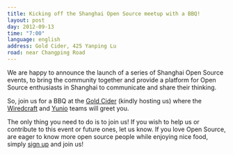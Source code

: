 ```yaml
---
title: Kicking off the Shanghai Open Source meetup with a BBQ!
layout: post
day: 2012-09-13
time: "7:00"
language: english
address: Gold Cider, 425 Yanping Lu
road: near Changping Road
---
```


We are happy to announce the launch of a series of Shanghai Open Source events, to bring the community together and provide a platform for Open Source enthusiasts in Shanghai to communicate and share their thinking.

So, join us for a BBQ at the [Gold Cider](http://www.goldcider.com) (kindly hosting us) where the [Wiredcraft](http://wiredcraft.com/) and [Yunio](http://beta.yunio.com) teams will greet you.

The only thing you need to do is to join us! If you wish to help us or contribute to this event or future ones, let us know. If you love Open Source, are eager to know more open source people while enjoying nice food, simply [sign up](http://eepurl.com/o9bBz) and join us!
